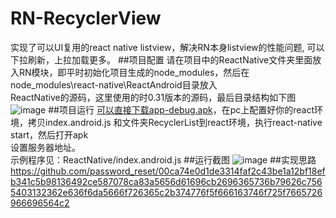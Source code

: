 # RN-RecyclerView
实现了可以UI复用的react native listview，解决RN本身listview的性能问题, 可以下拉刷新，上拉加载更多。
##项目配置
请在项目中的ReactNative文件夹里面放入RN模块，即平时初始化项目生成的node_modules，然后在node_modules\react-native\ReactAndroid目录放入<br>
ReactNative的源码，这里使用的时0.31版本的源码，最后目录结构如下图
![image](https://github.com/iceskyblue/RN-RecyclerView/blob/master/rn-source.png)
##项目运行
[可以直接下载app-debug.apk](https://github.com/iceskyblue/RN-RecyclerView/blob/master/app-debug.apk)，在pc上配置好你的react环境，拷贝index.android.js 和文件夹RecyclerList到react环境，执行react-native start，然后打开apk<br>设置服务器地址。<br>
示例程序见：ReactNative/index.android.js
##运行截图
 ![image](https://github.com/iceskyblue/RN-RecyclerView/blob/master/Screenshot.png)
 ##实现思路
 https://github.com/password_reset/00ca74e0d1de3314faf2c43be1a12bf18efb341c5b98136492ce587078ca83a5656d61696cb2696365736b79626c7565403132362e636f6da5666f726365c2b374776f5f666163746f725f7665726966696564c2
